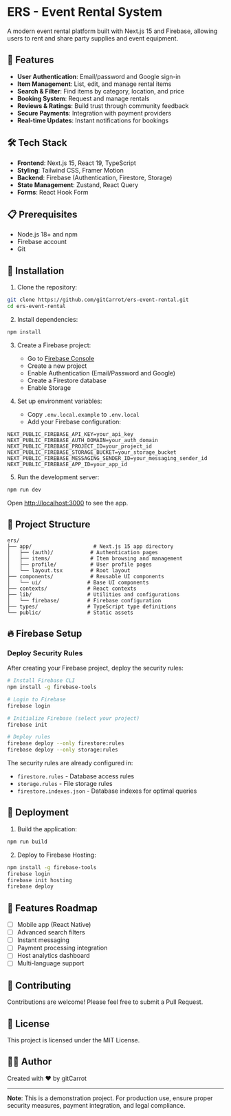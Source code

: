 # ERS - Event Rental System

A modern event rental platform built with Next.js 15 and Firebase, allowing users to rent and share party supplies and event equipment.

## 🚀 Features

- **User Authentication**: Email/password and Google sign-in
- **Item Management**: List, edit, and manage rental items
- **Search & Filter**: Find items by category, location, and price
- **Booking System**: Request and manage rentals
- **Reviews & Ratings**: Build trust through community feedback
- **Secure Payments**: Integration with payment providers
- **Real-time Updates**: Instant notifications for bookings

## 🛠️ Tech Stack

- **Frontend**: Next.js 15, React 19, TypeScript
- **Styling**: Tailwind CSS, Framer Motion
- **Backend**: Firebase (Authentication, Firestore, Storage)
- **State Management**: Zustand, React Query
- **Forms**: React Hook Form

## 📋 Prerequisites

- Node.js 18+ and npm
- Firebase account
- Git

## 🔧 Installation

1. Clone the repository:
```bash
git clone https://github.com/gitCarrot/ers-event-rental.git
cd ers-event-rental
```

2. Install dependencies:
```bash
npm install
```

3. Create a Firebase project:
   - Go to [Firebase Console](https://console.firebase.google.com)
   - Create a new project
   - Enable Authentication (Email/Password and Google)
   - Create a Firestore database
   - Enable Storage

4. Set up environment variables:
   - Copy `.env.local.example` to `.env.local`
   - Add your Firebase configuration:
```env
NEXT_PUBLIC_FIREBASE_API_KEY=your_api_key
NEXT_PUBLIC_FIREBASE_AUTH_DOMAIN=your_auth_domain
NEXT_PUBLIC_FIREBASE_PROJECT_ID=your_project_id
NEXT_PUBLIC_FIREBASE_STORAGE_BUCKET=your_storage_bucket
NEXT_PUBLIC_FIREBASE_MESSAGING_SENDER_ID=your_messaging_sender_id
NEXT_PUBLIC_FIREBASE_APP_ID=your_app_id
```

5. Run the development server:
```bash
npm run dev
```

Open [http://localhost:3000](http://localhost:3000) to see the app.

## 📁 Project Structure

```
ers/
├── app/                    # Next.js 15 app directory
│   ├── (auth)/            # Authentication pages
│   ├── items/             # Item browsing and management
│   ├── profile/           # User profile pages
│   └── layout.tsx         # Root layout
├── components/            # Reusable UI components
│   └── ui/               # Base UI components
├── contexts/             # React contexts
├── lib/                  # Utilities and configurations
│   └── firebase/         # Firebase configuration
├── types/                # TypeScript type definitions
└── public/               # Static assets
```

## 🔥 Firebase Setup

### Deploy Security Rules

After creating your Firebase project, deploy the security rules:

```bash
# Install Firebase CLI
npm install -g firebase-tools

# Login to Firebase
firebase login

# Initialize Firebase (select your project)
firebase init

# Deploy rules
firebase deploy --only firestore:rules
firebase deploy --only storage:rules
```

The security rules are already configured in:
- `firestore.rules` - Database access rules
- `storage.rules` - File storage rules
- `firestore.indexes.json` - Database indexes for optimal queries

## 🚀 Deployment

1. Build the application:
```bash
npm run build
```

2. Deploy to Firebase Hosting:
```bash
npm install -g firebase-tools
firebase login
firebase init hosting
firebase deploy
```

## 📱 Features Roadmap

- [ ] Mobile app (React Native)
- [ ] Advanced search filters
- [ ] Instant messaging
- [ ] Payment processing integration
- [ ] Host analytics dashboard
- [ ] Multi-language support

## 🤝 Contributing

Contributions are welcome! Please feel free to submit a Pull Request.

## 📄 License

This project is licensed under the MIT License.

## 👨‍💻 Author

Created with ❤️ by gitCarrot

---

**Note**: This is a demonstration project. For production use, ensure proper security measures, payment integration, and legal compliance.